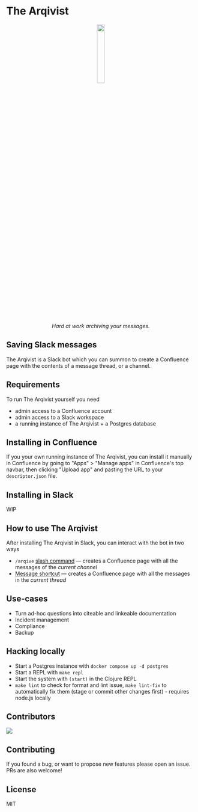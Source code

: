 # The Arqivist

<p align="center">
 <img src="https://arqivist.app/img/arqivist.jpg" width="20%">
</p>
<p align="center">
  <i>Hard at work archiving your messages.</i>
</p>

## Saving Slack messages

The Arqivist is a Slack bot which you can summon to create a Confluence page with the contents of a message thread, or a channel.

## Requirements

To run The Arqivist yourself you need

* admin access to a Confluence account
* admin access to a Slack workspace
* a running instance of The Arqivist + a Postgres database

## Installing in Confluence

If you your own running instance of The Arqivist, you can install it manually in Confluence by going to "Apps" > "Manage apps" in Confluence's top navbar, then clicking "Upload app"
and pasting the URL to your `descriptor.json` file.

## Installing in Slack

WIP

## How to use The Arqivist

After installing The Arqivist in Slack, you can interact with the bot in two ways

* `/arqive` [slash command](https://api.slack.com/interactivity/slash-commands) — creates a Confluence page with all the messages of the _current channel_
* [Message shortcut](https://api.slack.com/interactivity/shortcuts/using#message_shortcuts) — creates a Confluence page with all the messages in the _current thread_


## Use-cases

* Turn ad-hoc questions into citeable and linkeable documentation
* Incident management
* Compliance
* Backup

## Hacking locally

* Start a Postgres instance with `docker compose up -d postgres`
* Start a REPL with `make repl`
* Start the system with `(start)` in the Clojure REPL
* `make lint` to check for format and lint issue, `make lint-fix` to automatically fix them (stage or commit other changes first) - requires node.js locally

## Contributors

[![](https://contrib.rocks/image?repo=jcpsantiago/thearqivist)](https://github.com/jcpsantiago/thearqivist/graphs/contributors)

## Contributing

If you found a bug, or want to propose new features please open an issue. PRs are also welcome!

## License

MIT
